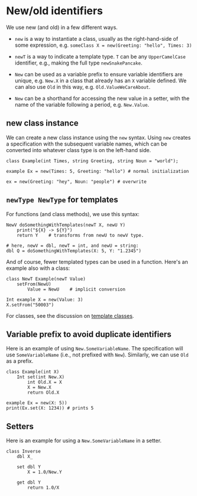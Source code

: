 # New/old identifiers

We use new (and old) in a few different ways.

* `new` is a way to instantiate a class, usually as the right-hand-side
  of some expression, e.g. `someClass X = new(Greeting: "hello", Times: 3)`

* `newT` is a way to indicate a template type.  `T` can be any
  `UpperCamelCase` identifier, e.g., making the full type `newSnakePancake`.

* `New` can be used as a variable prefix to ensure variable identifiers are
  unique, e.g. `New.X` in a class that already has an `X` variable defined.
  We can also use `Old` in this way, e.g. `Old.ValueWeCareAbout`.

* `New` can be a shorthand for accessing the new value in a setter, with
  the name of the variable following a period, e.g. `New.Value`.

## new class instance

We can create a new class instance using the `new` syntax.  Using `new`
creates a specification with the subsequent variable names, which
can be converted into whatever class type is on the left-hand side.

```
class Example(int Times, string Greeting, string Noun = "world");

example Ex = new(Times: 5, Greeting: "hello") # normal initialization

ex = new(Greeting: "hey", Noun: "people") # overwrite
```

## `newType NewType` for templates

For functions (and class methods), we use this syntax:

```
NewV doSomethingWithTemplates(newT X, newU Y)
    print("${X} -> ${Y}")
    return Y    # transforms from newU to newV type.

# here, newV = dbl, newT = int, and newU = string:
dbl Q = doSomethingWithTemplates(X: 5, Y: "1.2345")
```

And of course, fewer templated types can be used in a function.
Here's an example also with a class:

```
class NewT Example(newT Value)
    setFrom(NewU)
        Value = NewU    # implicit conversion

Int example X = new(Value: 3)
X.setFrom("50003")
```

For classes, see the discussion on [template classes](./template_class.md).

## Variable prefix to avoid duplicate identifiers

Here is an example of using `New.SomeVariableName`.  The specification
will use `SomeVariableName` (i.e., not prefixed with `New`).  Similarly,
we can use `Old` as a prefix.

```
class Example(int X)
    Int set(int New.X)
        int Old.X = X
        X = New.X
        return Old.X

example Ex = new(X: 5))
print(Ex.set(X: 1234)) # prints 5
```

## Setters

Here is an example for using a `New.SomeVariableName` in a setter.

```
class Inverse
    dbl X_

    set dbl Y
        X = 1.0/New.Y

    get dbl Y
        return 1.0/X
```
